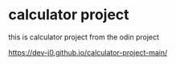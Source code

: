 # calculator project
 this is calculator project from the odin project 

https://dev-j0.github.io/calculator-project-main/
